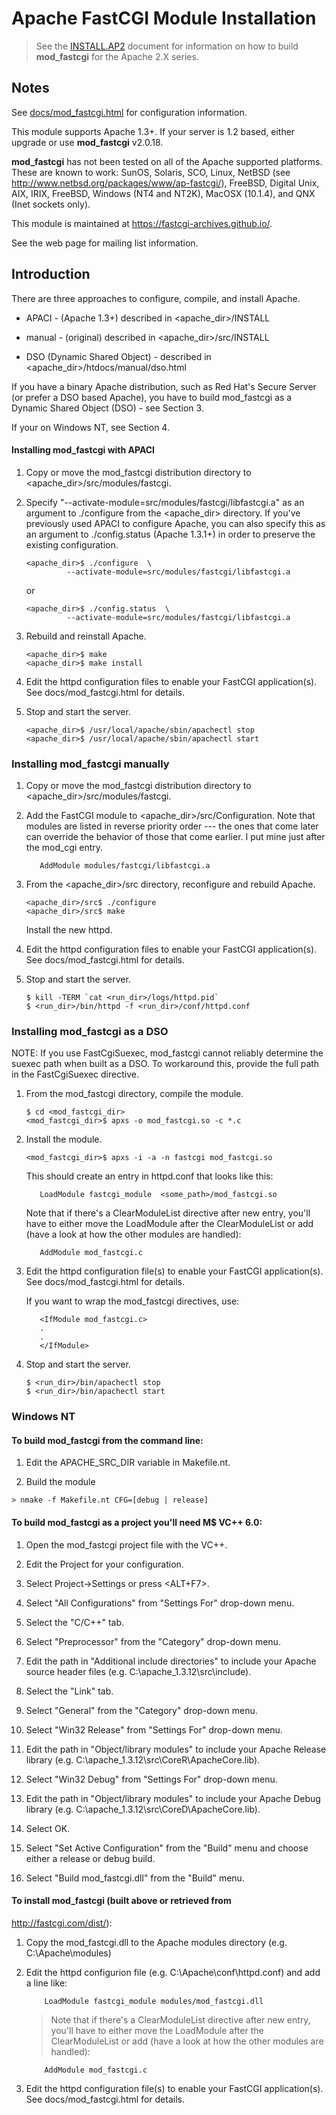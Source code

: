 

# Apache FastCGI Module Installation

>  See the [INSTALL.AP2](INSTALL.AP2.md) document for information on how to build
>  **mod_fastcgi** for the Apache 2.X series.

## Notes

See [docs/mod_fastcgi.html](https://htmlpreview.github.io/?https://raw.githubusercontent.com/FastCGI-Archives/mod_fastcgi/master/docs/mod_fastcgi.html) for configuration information.
  
This module supports Apache 1.3+.  If your server is 1.2 based, either
upgrade or use **mod_fastcgi** v2.0.18.

**mod_fastcgi** has not been tested on all of the Apache supported
platforms.  These are known to work: SunOS, Solaris, SCO, Linux,
NetBSD (see http://www.netbsd.org/packages/www/ap-fastcgi/), FreeBSD,
Digital Unix, AIX, IRIX, FreeBSD, Windows (NT4 and NT2K), MacOSX
(10.1.4), and QNX (Inet sockets only).  

This module is maintained at https://fastcgi-archives.github.io/.  

See the web page for mailing list information.
  
  
## Introduction

There are three approaches to configure, compile, and install Apache.

* APACI - (Apache 1.3+) described in <apache_dir>/INSTALL

* manual - (original) described in <apache_dir>/src/INSTALL

* DSO (Dynamic Shared Object) - described in 
  <apache_dir>/htdocs/manual/dso.html

If you have a binary Apache distribution, such as Red Hat's Secure
Server (or prefer a DSO based Apache), you have to build mod_fastcgi 
as a Dynamic Shared Object (DSO) - see Section 3.

If your on Windows NT, see Section 4.


#### Installing **mod_fastcgi** with APACI

1. Copy or move the mod_fastcgi distribution directory to
   <apache_dir>/src/modules/fastcgi.

2. Specify "--activate-module=src/modules/fastcgi/libfastcgi.a" as an
   argument to ./configure from the <apache_dir> directory.  If you've
   previously used APACI to configure Apache, you can also specify this
   as an argument to ./config.status (Apache 1.3.1+) in order to
   preserve the existing configuration.

   ```
   <apache_dir>$ ./configure  \
            --activate-module=src/modules/fastcgi/libfastcgi.a
   ```

   or

   ```
   <apache_dir>$ ./config.status  \
            --activate-module=src/modules/fastcgi/libfastcgi.a
   ```

3. Rebuild and reinstall Apache.

   ```
   <apache_dir>$ make
   <apache_dir>$ make install
   ```

4. Edit the httpd configuration files to enable your FastCGI
   application(s).  See docs/mod_fastcgi.html for details.

5. Stop and start the server.

   ```
   <apache_dir>$ /usr/local/apache/sbin/apachectl stop
   <apache_dir>$ /usr/local/apache/sbin/apachectl start
   ```

### Installing mod_fastcgi manually

1. Copy or move the mod_fastcgi distribution directory to
   <apache_dir>/src/modules/fastcgi.

2. Add the FastCGI module to <apache_dir>/src/Configuration.  Note
   that modules are listed in reverse priority order --- the ones that
   come later can override the behavior of those that come earlier.  I
   put mine just after the mod_cgi entry.

   ```
      AddModule modules/fastcgi/libfastcgi.a
   ```

3. From the <apache_dir>/src directory, reconfigure and rebuild Apache.

   ```
   <apache_dir>/src$ ./configure
   <apache_dir>/src$ make
   ```

   Install the new httpd.

4. Edit the httpd configuration files to enable your FastCGI
   application(s).  See docs/mod_fastcgi.html for details.

5. Stop and start the server.

   ```
   $ kill -TERM `cat <run_dir>/logs/httpd.pid`
   $ <run_dir>/bin/httpd -f <run_dir>/conf/httpd.conf
   ```


### Installing mod_fastcgi as a DSO

NOTE: If you use FastCgiSuexec, mod_fastcgi cannot reliably 
determine the suexec path when built as a DSO.  To workaround
this, provide the full path in the FastCgiSuexec directive.

1. From the mod_fastcgi directory, compile the module.

   ```
   $ cd <mod_fastcgi_dir>
   <mod_fastcgi_dir>$ apxs -o mod_fastcgi.so -c *.c
   ```

2. Install the module.

   ```
   <mod_fastcgi_dir>$ apxs -i -a -n fastcgi mod_fastcgi.so
   ```

   This should create an entry in httpd.conf that looks like this: 

   ```
      LoadModule fastcgi_module  <some_path>/mod_fastcgi.so
   ```

   Note that if there's a ClearModuleList directive after new entry,
   you'll have to either move the LoadModule after the ClearModuleList
   or add (have a look at how the other modules are handled):

   ```
      AddModule mod_fastcgi.c
   ```

3. Edit the httpd configuration file(s) to enable your FastCGI
   application(s).  See docs/mod_fastcgi.html for details.

   If you want to wrap the mod_fastcgi directives, use:

   ```
      <IfModule mod_fastcgi.c>
      .
      .
      </IfModule>
   ```

4. Stop and start the server.

   ```
   $ <run_dir>/bin/apachectl stop
   $ <run_dir>/bin/apachectl start
   ```

### Windows NT

#### To build mod_fastcgi from the command line:

1. Edit the APACHE_SRC_DIR variable in Makefile.nt.

2. Build the module

```
> nmake -f Makefile.nt CFG=[debug | release]
```

#### To build mod_fastcgi as a project you'll need M$ VC++ 6.0:

1. Open the mod_fastcgi project file with the VC++.

2. Edit the Project for your configuration.

  1. Select Project->Settings or press <ALT+F7>.

  2. Select "All Configurations" from "Settings For" drop-down menu.

  3. Select the "C/C++" tab.

  4. Select "Preprocessor" from the "Category" drop-down menu.

  5. Edit the path in "Additional include directories" to include your
     Apache source header files (e.g. C:\apache_1.3.12\src\include).

  6. Select the "Link" tab.

  7. Select "General" from the "Category" drop-down menu.

  8. Select "Win32 Release" from "Settings For" drop-down menu.

  9. Edit the path in "Object/library modules" to include your Apache
     Release library (e.g. C:\apache_1.3.12\src\CoreR\ApacheCore.lib).

  10. Select "Win32 Debug" from "Settings For" drop-down menu.

  11. Edit the path in "Object/library modules" to include your Apache
     Debug library (e.g. C:\apache_1.3.12\src\CoreD\ApacheCore.lib).

  12. Select OK.

3. Select "Set Active Configuration" from the "Build" menu and choose
   either a release or debug build.

4. Select "Build mod_fastcgi.dll" from the "Build" menu.

#### To install mod_fastcgi (built above or retrieved from 
http://fastcgi.com/dist/):

1. Copy the mod_fastcgi.dll to the Apache modules directory 
   (e.g. C:\Apache\modules)

2. Edit the httpd configurion file (e.g. C:\Apache\conf\httpd.conf)
   and add a line like:

   ```
       LoadModule fastcgi_module modules/mod_fastcgi.dll
   ```

   > Note that if there's a ClearModuleList directive after new entry,
   > you'll have to either move the LoadModule after the ClearModuleList
   > or add (have a look at how the other modules are handled):

   ```
       AddModule mod_fastcgi.c
   ```

3. Edit the httpd configuration file(s) to enable your FastCGI
   application(s).  See docs/mod_fastcgi.html for details.
